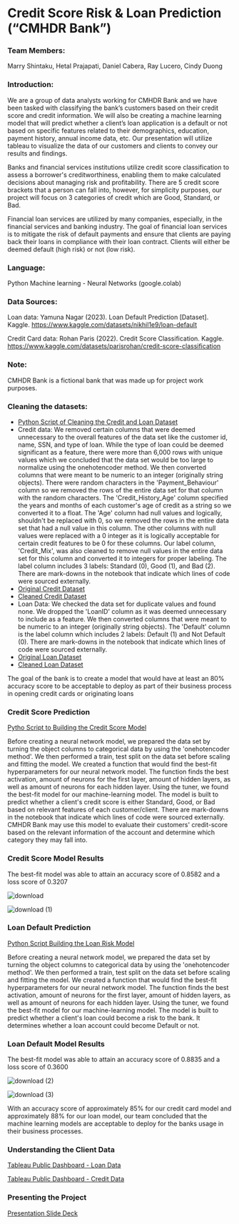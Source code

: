 # Credit Score Risk & Loan Prediction (“CMHDR Bank”)

### Team Members: 
Marry Shintaku, Hetal Prajapati, Daniel Cabera, Ray Lucero, Cindy Duong

### Introduction:
We are a group of data analysts working for CMHDR Bank and we have been tasked with classifying the bank’s customers based on their credit score and credit information. We will also be creating a machine learning model that will predict whether a client’s loan application is a default or not based on specific features related to their demographics, education, payment history, annual income data, etc. Our presentation will utilize tableau to visualize the data of our customers and clients to convey our results and findings. 

Banks and financial services institutions utilize credit score classification to assess a borrower's creditworthiness, enabling them to make calculated decisions about managing risk and profitability. There are 5 credit score brackets that a person can fall into, however, for simplicity purposes, our project will focus on 3 categories of credit which are Good, Standard, or Bad.

Financial loan services are utilized by many companies, especially, in the financial services and banking industry. The goal of financial loan services is to mitigate the risk of default payments and ensure that clients are paying back their loans in compliance with their loan contract. Clients will either be deemed default (high risk) or not (low risk).

### Language: 
Python Machine learning - Neural Networks (google.colab)

### Data Sources: 
Loan data:
Yamuna Nagar (2023).
Loan Default Prediction [Dataset]. Kaggle. 
https://www.kaggle.com/datasets/nikhil1e9/loan-default

Credit Card data: 
Rohan Paris (2022).
Credit Score Classification. Kaggle.
https://www.kaggle.com/datasets/parisrohan/credit-score-classification

### Note:
CMHDR Bank is a fictional bank that was made up for project work purposes.

### Cleaning the datasets:
- [Python Script of Cleaning the Credit and Loan Dataset](https://github.com/cindyd97/Project_4_Group_4/blob/main/cleaning_credit_loan_data.ipynb)
- Credit data: We removed certain columns that were deemed unnecessary to the overall features of the data set like the customer id, name, SSN, and type of loan. While the type of loan could be deemed significant as a feature, there were more than 6,000 rows with unique values which we concluded that the data set would be too large to normalize using the onehotencoder method. We then converted columns that were meant to be numeric to an integer (originally string objects). There were random characters in the 'Payment_Behaviour' column so we removed the rows of the entire data set for that column with the random characters. The 'Credit_History_Age' column specified the years and months of each customer's age of credit as a string so we converted it to a float. The 'Age' column had null values and logically, shouldn't be replaced with 0, so we removed the rows in the entire data set that had a null value in this column. The other columns with null values were replaced with a 0 integer as it is logically acceptable for certain credit features to be 0 for these columns. Our label column, 'Credit_Mix', was also cleaned to remove null values in the entire data set for this column and converted it to integers for proper labeling. The label column includes 3 labels: Standard (0), Good (1), and Bad (2). There are mark-downs in the notebook that indicate which lines of code were sourced externally.
- [Original Credit Dataset](https://github.com/cindyd97/Project_4_Group_4/blob/main/Resources/Credit_data.csv)
- [Cleaned Credit Dataset](https://github.com/cindyd97/Project_4_Group_4/blob/main/Resources/clean_credit_data.csv)
- Loan Data: We checked the data set for duplicate values and found none. We dropped the 'LoanID' column as it was deemed unnecessary to include as a feature. We then converted columns that were meant to be numeric to an integer (originally string objects). The 'Default' column is the label column which includes 2 labels: Default (1) and Not Default (0). There are mark-downs in the notebook that indicate which lines of code were sourced externally.
- [Original Loan Dataset](https://github.com/cindyd97/Project_4_Group_4/blob/main/Resources/Loan_default.csv)
- [Cleaned Loan Dataset](https://github.com/cindyd97/Project_4_Group_4/blob/main/Resources/clean_loan_data.csv)

The goal of the bank is to create a model that would have at least an 80% accuracy score to be acceptable to deploy as part of their business process in opening credit cards or originating loans

### Credit Score Prediction
[Pytho Script to Building the Credit Score Model](https://github.com/cindyd97/Project_4_Group_4/blob/main/Credit_NN_colab.ipynb)

Before creating a neural network model, we prepared the data set by turning the object columns to categorical data by using the 'onehotencoder method'. We then performed a train, test split on the data set before scaling and fitting the model. We created a function that would find the best-fit hyperparameters for our neural network model. The function finds the best activation, amount of neurons for the first layer, amount of hidden layers, as well as amount of neurons for each hidden layer. Using the tuner, we found the best-fit model for our machine-learning model. The model is built to predict whether a client's credit score is either Standard, Good, or Bad based on relevant features of each customer/client. There are mark-downs in the notebook that indicate which lines of code were sourced externally. CMHDR Bank may use this model to evaluate their customers' credit-score based on the relevant information of the account and determine which category they may fall into. 

### Credit Score Model Results

The best-fit model was able to attain an accuracy score of 0.8582 and a loss score of 0.3207

![download](https://github.com/user-attachments/assets/483bd8ed-e4a4-45f6-833e-3f360303b235)

![download (1)](https://github.com/user-attachments/assets/6c74a19d-8fd8-4971-b60e-fbf59aa49380)


### Loan Default Prediction
[Python Script Building the Loan Risk Model](https://github.com/cindyd97/Project_4_Group_4/blob/main/Loan_NN_colab.ipynb)

Before creating a neural network model, we prepared the data set by turning the object columns to categorical data by using the 'onehotencoder method'. We then performed a train, test split on the data set before scaling and fitting the model. We created a function that would find the best-fit hyperparameters for our neural network model. The function finds the best activation, amount of neurons for the first layer, amount of hidden layers, as well as amount of neurons for each hidden layer. Using the tuner, we found the best-fit model for our machine-learning model. The model is built to predict whether a client's loan could become a risk to the bank. It determines whether a loan account could become Default or not.

### Loan Default Model Results

The best-fit model was able to attain an accuracy score of 0.8835 and a loss score of 0.3600

![download (2)](https://github.com/user-attachments/assets/c9ecad47-cb6c-4e99-af7c-31a1f7d857c7)

![download (3)](https://github.com/user-attachments/assets/59752de9-9a89-44e5-a619-853e841d6a79)


With an accuracy score of approximately 85% for our credit card model and approximately 88% for our loan model, our team concluded that the machine learning models are acceptable to deploy for the banks usage in their business processes.

### Understanding the Client Data

[Tableau Public Dashboard - Loan Data](https://public.tableau.com/app/profile/cindy.duong2876/viz/CMHDRBankLoanStatistics/LoanStatistics?publish=yes)

[Tableau Public Dashboard - Credit Data](https://public.tableau.com/app/profile/cindy.duong2876/viz/CMHDRBankClientStatistics/CreditStatistics?publish=yes)

### Presenting the Project

[Presentation Slide Deck](https://docs.google.com/presentation/d/18LtV2LzUJRmvuMa6Aa6T21cFgOnw9Ef3tUOtRMesnJI/edit?usp=sharing)







